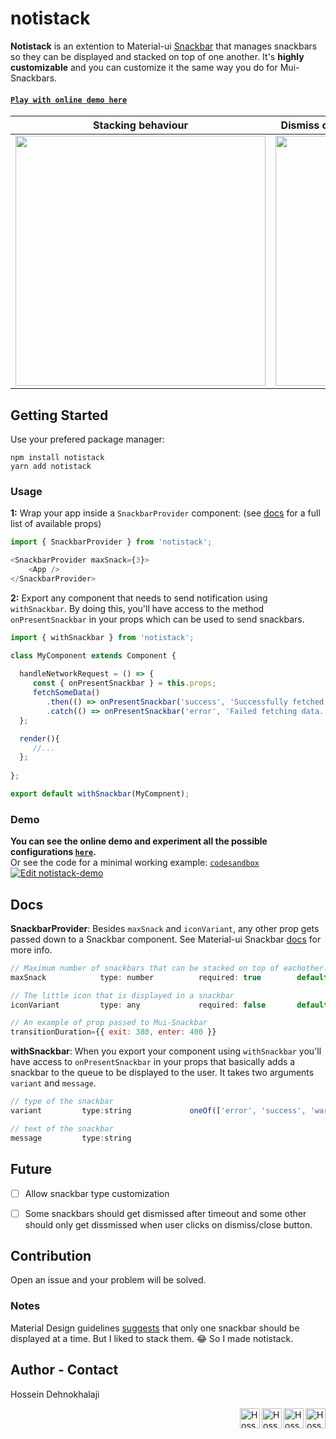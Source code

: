 # notistack

**Notistack** is an extention to Material-ui [Snackbar](https://material-ui.com/demos/snackbars) that manages snackbars so they can be displayed and stacked on top of one another.
It's **highly customizable** and you can customize it the same way you do for Mui-Snackbars.

    
#### [`Play with online demo here`](http://iamhosseindhv.com/notistack)
  
| Stacking behaviour | Dismiss oldest when reached maxSnack (3 here)| 
| --- | --- |
| <img width="400" src="https://i.imgur.com/MtijvAK.gif"/>    | <img width="400" src="https://i.imgur.com/urX47Wn.gif"/>|



## Getting Started
Use your prefered package manager:
```
npm install notistack
yarn add notistack 
```

### Usage

**1:** Wrap your app inside a `SnackbarProvider` component: (see [docs](#docs) for a full list of available props)
```javascript
import { SnackbarProvider } from 'notistack';

<SnackbarProvider maxSnack={3}>
    <App />
</SnackbarProvider>

```



**2:** Export any component that needs to send notification using `withSnackbar`. By doing this, you'll have access to the method `onPresentSnackbar` in your props which can be used to send snackbars.

```javascript
import { withSnackbar } from 'notistack';

class MyComponent extends Component {
  
  handleNetworkRequest = () => {
     const { onPresentSnackbar } = this.props; 
     fetchSomeData()
        .then(() => onPresentSnackbar('success', 'Successfully fetched the data.'))
        .catch(() => onPresentSnackbar('error', 'Failed fetching data.'));
  };

  render(){
     //...
  };
  
};

export default withSnackbar(MyCompnent);
```


### Demo
**You can see the online demo and experiment all the possible configurations [`here`](http://iamhosseindhv.com/notistack).** </br>
Or see the code for a minimal working example: [`codesandbox`](https://codesandbox.io/s/github/iamhosseindhv/notistack/tree/master/demo??hidenavigation=1&module=%2FApp.js) </br>
[![Edit notistack-demo](https://codesandbox.io/static/img/play-codesandbox.svg)](https://codesandbox.io/s/github/iamhosseindhv/notistack/tree/master/demo)

## Docs
**SnackbarProvider**:
Besides `maxSnack` and `iconVariant`, any other prop gets passed down to a Snackbar component. See Material-ui Snackbar [docs](https://material-ui.com/api/snackbar/) for more info.
```javascript
// Maximum number of snackbars that can be stacked on top of eachother.
maxSnack            type: number          required: true        default=3

// The little icon that is displayed in a snackbar
iconVariant         type: any             required: false       default=Material design icons

// An example of prop passed to Mui-Snackbar
transitionDuration={{ exit: 380, enter: 400 }}
```



**withSnackbar**:
When you export your component using `withSnackbar` you'll have access to `onPresentSnackbar` in your props that basically adds a snackbar to the queue to be displayed to the user. It takes two arguments `variant` and `message`.
```javascript
// type of the snackbar
variant         type:string             oneOf(['error', 'success', 'warning', 'info'])

// text of the snackbar
message         type:string             
```


## Future
- [ ] Allow snackbar type customization 
- [ ] Some snackbars should get dismissed after timeout and some other should only get dissmissed when user clicks on dismiss/close button.


## Contribution
Open an issue and your problem will be solved.

### Notes
Material Design guidelines [suggests](https://material.io/design/components/snackbars.html#behavior) that only one snackbar should be displayed at a time. But I liked to stack them. 😂 So I made notistack.



## Author - Contact
Hossein Dehnokhalaji

<a href="https://www.facebook.com/iamhosseindhv"><img src="https://github.com/iamhosseindhv/Rentaly/blob/master/Gifs/facebook.png" alt="Hossein Dehnokhalaji Linkedin profile" align="right" width="32" height="32"/></a>
<a href="https://www.instagram.com/iamhosseindhv"><img src="https://github.com/iamhosseindhv/Rentaly/blob/master/Gifs/instagram.png" alt="Hossein Dehnokhalaji Linkedin profile" align="right" width="32" height="32"/></a>
<a href="https://www.linkedin.com/in/iamhosseindhv"><img src="https://github.com/iamhosseindhv/Rentaly/blob/master/Gifs/linkedin.png" alt="Hossein Dehnokhalaji Linkedin profile" align="right" width="32" height="32"/></a>
<a href="mailto:hossein.dehnavi98@yahoo.com"><img src="https://github.com/iamhosseindhv/Rentaly/blob/master/Gifs/contact.png" alt="Hossein Dehnokhalaji email address" align="right" width="32" height="32"/></a>
